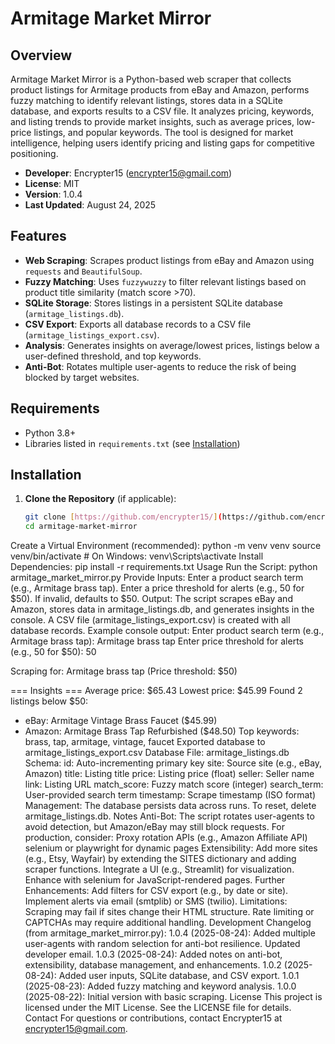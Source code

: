 # Armitage Market Mirror

## Overview
Armitage Market Mirror is a Python-based web scraper that collects product listings for Armitage products from eBay and Amazon, performs fuzzy matching to identify relevant listings, stores data in a SQLite database, and exports results to a CSV file. It analyzes pricing, keywords, and listing trends to provide market insights, such as average prices, low-price listings, and popular keywords. The tool is designed for market intelligence, helping users identify pricing and listing gaps for competitive positioning.

- **Developer**: Encrypter15 (encrypter15@gmail.com)
- **License**: MIT
- **Version**: 1.0.4
- **Last Updated**: August 24, 2025

## Features
- **Web Scraping**: Scrapes product listings from eBay and Amazon using `requests` and `BeautifulSoup`.
- **Fuzzy Matching**: Uses `fuzzywuzzy` to filter relevant listings based on product title similarity (match score >70).
- **SQLite Storage**: Stores listings in a persistent SQLite database (`armitage_listings.db`).
- **CSV Export**: Exports all database records to a CSV file (`armitage_listings_export.csv`).
- **Analysis**: Generates insights on average/lowest prices, listings below a user-defined threshold, and top keywords.
- **Anti-Bot**: Rotates multiple user-agents to reduce the risk of being blocked by target websites.

## Requirements
- Python 3.8+
- Libraries listed in `requirements.txt` (see [Installation](#installation))

## Installation
1. **Clone the Repository** (if applicable):
   ```bash
   git clone [https://github.com/encrypter15/](https://github.com/encrypter15/Armitage_Market_Mirror/tree/main)
   cd armitage-market-mirror
Create a Virtual Environment (recommended):
python -m venv venv
source venv/bin/activate  # On Windows: venv\Scripts\activate
Install Dependencies:
pip install -r requirements.txt
Usage
Run the Script:
python armitage_market_mirror.py
Provide Inputs:
Enter a product search term (e.g., Armitage brass tap).
Enter a price threshold for alerts (e.g., 50 for $50). If invalid, defaults to $50.
Output:
The script scrapes eBay and Amazon, stores data in armitage_listings.db, and generates insights in the console.
A CSV file (armitage_listings_export.csv) is created with all database records.
Example console output:
Enter product search term (e.g., Armitage brass tap): Armitage brass tap
Enter price threshold for alerts (e.g., 50 for $50): 50

Scraping for: Armitage brass tap (Price threshold: $50)

=== Insights ===
Average price: $65.43
Lowest price: $45.99
Found 2 listings below $50:
- eBay: Armitage Vintage Brass Faucet ($45.99)
- Amazon: Armitage Brass Tap Refurbished ($48.50)
Top keywords: brass, tap, armitage, vintage, faucet
Exported database to armitage_listings_export.csv
Database
File: armitage_listings.db
Schema:
id: Auto-incrementing primary key
site: Source site (e.g., eBay, Amazon)
title: Listing title
price: Listing price (float)
seller: Seller name
link: Listing URL
match_score: Fuzzy match score (integer)
search_term: User-provided search term
timestamp: Scrape timestamp (ISO format)
Management: The database persists data across runs. To reset, delete armitage_listings.db.
Notes
Anti-Bot: The script rotates user-agents to avoid detection, but Amazon/eBay may still block requests. For production, consider:
Proxy rotation
APIs (e.g., Amazon Affiliate API)
selenium or playwright for dynamic pages
Extensibility:
Add more sites (e.g., Etsy, Wayfair) by extending the SITES dictionary and adding scraper functions.
Integrate a UI (e.g., Streamlit) for visualization.
Enhance with selenium for JavaScript-rendered pages.
Further Enhancements:
Add filters for CSV export (e.g., by date or site).
Implement alerts via email (smtplib) or SMS (twilio).
Limitations:
Scraping may fail if sites change their HTML structure.
Rate limiting or CAPTCHAs may require additional handling.
Development
Changelog (from armitage_market_mirror.py):
1.0.4 (2025-08-24): Added multiple user-agents with random selection for anti-bot resilience. Updated developer email.
1.0.3 (2025-08-24): Added notes on anti-bot, extensibility, database management, and enhancements.
1.0.2 (2025-08-24): Added user inputs, SQLite database, and CSV export.
1.0.1 (2025-08-23): Added fuzzy matching and keyword analysis.
1.0.0 (2025-08-22): Initial version with basic scraping.
License
This project is licensed under the MIT License. See the LICENSE file for details.
Contact
For questions or contributions, contact Encrypter15 at encrypter15@gmail.com.
